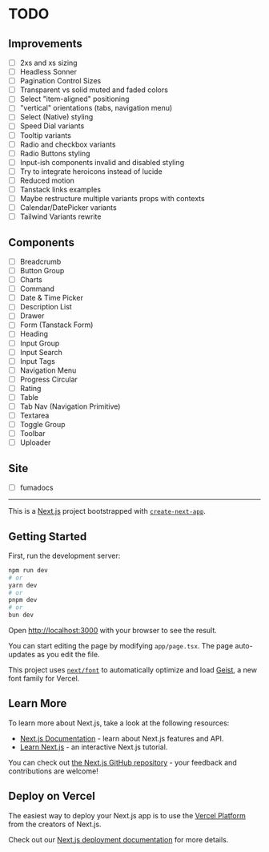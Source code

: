 # TODO

## Improvements

- [ ] 2xs and xs sizing
- [ ] Headless Sonner
- [ ] Pagination Control Sizes
- [ ] Transparent vs solid muted and faded colors
- [ ] Select "item-aligned" positioning
- [ ] "vertical" orientations (tabs, navigation menu)
- [ ] Select (Native) styling
- [ ] Speed Dial variants
- [ ] Tooltip variants
- [ ] Radio and checkbox variants
- [ ] Radio Buttons styling
- [ ] Input-ish components invalid and disabled styling
- [ ] Try to integrate heroicons instead of lucide
- [ ] Reduced motion
- [ ] Tanstack links examples
- [ ] Maybe restructure multiple variants props with contexts
- [ ] Calendar/DatePicker variants
- [ ] Tailwind Variants rewrite

## Components

- [ ] Breadcrumb
- [ ] Button Group
- [ ] Charts
- [ ] Command
- [ ] Date & Time Picker
- [ ] Description List
- [ ] Drawer
- [ ] Form (Tanstack Form)
- [ ] Heading
- [ ] Input Group
- [ ] Input Search
- [ ] Input Tags
- [ ] Navigation Menu
- [ ] Progress Circular
- [ ] Rating
- [ ] Table
- [ ] Tab Nav (Navigation Primitive)
- [ ] Textarea
- [ ] Toggle Group
- [ ] Toolbar
- [ ] Uploader

## Site

- [ ] fumadocs

---

This is a [Next.js](https://nextjs.org) project bootstrapped with [`create-next-app`](https://nextjs.org/docs/app/api-reference/cli/create-next-app).

## Getting Started

First, run the development server:

```bash
npm run dev
# or
yarn dev
# or
pnpm dev
# or
bun dev
```

Open [http://localhost:3000](http://localhost:3000) with your browser to see the result.

You can start editing the page by modifying `app/page.tsx`. The page auto-updates as you edit the file.

This project uses [`next/font`](https://nextjs.org/docs/app/building-your-application/optimizing/fonts) to automatically optimize and load [Geist](https://vercel.com/font), a new font family for Vercel.

## Learn More

To learn more about Next.js, take a look at the following resources:

- [Next.js Documentation](https://nextjs.org/docs) - learn about Next.js features and API.
- [Learn Next.js](https://nextjs.org/learn) - an interactive Next.js tutorial.

You can check out [the Next.js GitHub repository](https://github.com/vercel/next.js) - your feedback and contributions are welcome!

## Deploy on Vercel

The easiest way to deploy your Next.js app is to use the [Vercel Platform](https://vercel.com/new?utm_medium=default-template&filter=next.js&utm_source=create-next-app&utm_campaign=create-next-app-readme) from the creators of Next.js.

Check out our [Next.js deployment documentation](https://nextjs.org/docs/app/building-your-application/deploying) for more details.
